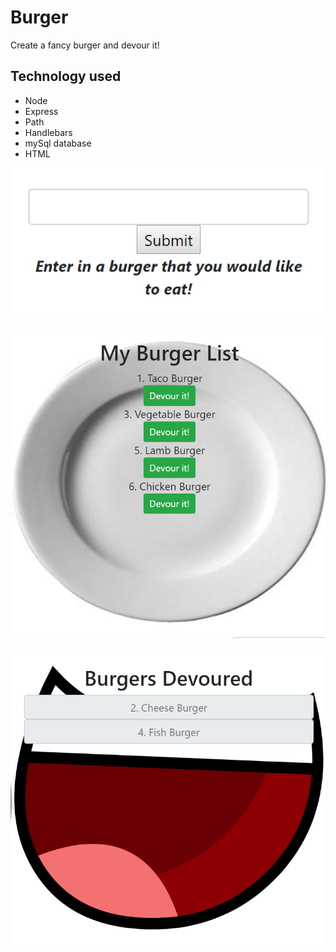 # Burger
Create a fancy burger and devour it!

## Technology used
* Node
* Express
* Path 
* Handlebars
* mySql database
* HTML

![Create a Burger](https://github.com/mtvalencia/ProjectFiles/blob/master/burgerForm.PNG)

![Burger](https://github.com/mtvalencia/ProjectFiles/blob/master/burger.PNG)

![Eat](https://github.com/mtvalencia/ProjectFiles/blob/master/eatingBurgers.PNG)
